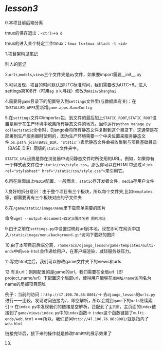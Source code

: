 # *lesson3*

0.本项目前后端分离

tmux的保存退出：`<ctrl>+a d`

tmux的进入某个特定工作tmux：`tmux ls`+`tmux attach -t <id>`


1.项目架构见[笔记](https://www.acwing.com/file_system/file/content/whole/index/content/3199626/)

别人的[笔记](https://www.acwing.com/solution/content/73121/)


2.`urls`,`models`,`views`三个文件夹是py文件，如果要import需要__init__.py


3.可以发现，项目的时间默认是UTC标准时间，我们需要改为UTC+8。进入settings第108行（可用`ag UTC`寻找）修改为`Asia/Shanghai`


4.需要将`game`目录下的配置导入到`settings`文件里(与数据库有关)：在`INSTALLED_APPS`里新增`game.apps.GameConfig`

5.在`settings`文件中import`os`包，到文件的最后加上`STATIC_ROOT`,`STATIC_ROOT`设置是用于在生产环境中收集所有静态文件的地方。当你运行`python manage.py collectstatic`命令时，Django会将所有静态文件复制到这个目录下。这通常是在部署到生产服务器时使用的，因为生产环境需要一个中央位置来服务静态文件.`os.path.join(BASE_DIR, 'static')`表示静态文件会被收集到与项目基础目录（BASE_DIR）同级的`static`文件夹中。


`STATIC_URL`设置是你在浏览器中访问静态文件时所使用的URL。例如，如果你有一个样式表文件位于`static/css/style.css`，那么你可以在HTML中通过`<link rel="stylesheet" href="/static/css/style.css">`来引用它。


6.再在后面加上`MEDIA`配置，一般而言，`static`存开发者文件，`media`存用户文件


7.良好的拆分意识：由于整个项目有三个板块，所以每个文件夹,比如`templates`等，都需要再有三个板块对应的子文件夹


8.在`/game/static/image/menu`里下载菜单需要的图片

命令`wget --output-document=自定义图片名称 图片地址`


9.由于之前在`settings.py`中设置过映射url到本地，现在即可在网页中加入`/static/image/menu/background.gif`访问下载好的图片

10.由于本项目前后端分离，`/home/acs/django_lesson/game/templates/multi-ends`中的`web-html`会传递给用户，在客户端渲染，减轻服务器压力。

11.写完html之后，我们可以修改game文件夹下的views和urls

12.有关url：刚刚配置的是game的url，我们需要在全局url（即project_name/url）下配置这个局部url，使得用户能够在`原网址/name`访问名为name的局部项目网址

例子：当前的访问：`http://47.100.76.86:8001/`->
去`django_lesson`的`urls.py`进行一一比较，发现访问链接为`/`，即空解析，所以会跳到`game`下的`urls`继续索引->
在`index.py`中发现我们的链接是空解析，匹配到了`主页面`，主页面的`index`链接到了`game/views/index.py`中的`index`函数->
`index`这个函数链接了`multi-ends/web.html`
===>所以，我们访问`http://47.100.76.86:8001/`就是指向了`web.html`

链接完毕后，接下来的操作就是修改html中的展示效果了

13.
